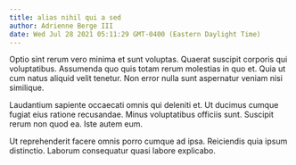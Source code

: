 ```yaml
---
title: alias nihil qui a sed
author: Adrienne Berge III
date: Wed Jul 28 2021 05:11:29 GMT-0400 (Eastern Daylight Time)
---
```

Optio sint rerum vero minima et sunt voluptas. Quaerat suscipit corporis qui voluptatibus. Assumenda quo quis totam rerum molestias in quo et. Quia ut cum natus aliquid velit tenetur. Non error nulla sunt aspernatur veniam nisi similique.

 Laudantium sapiente occaecati omnis qui deleniti et. Ut ducimus cumque fugiat eius ratione recusandae. Minus voluptatibus officiis sunt. Suscipit rerum non quod ea. Iste autem eum.

 Ut reprehenderit facere omnis porro cumque ad ipsa. Reiciendis quia ipsum distinctio. Laborum consequatur quasi labore explicabo.